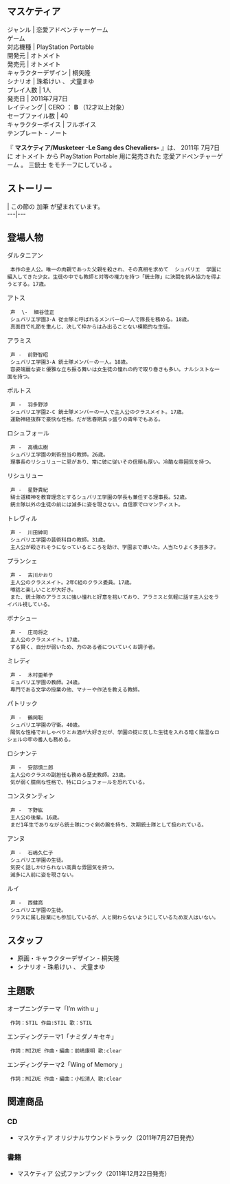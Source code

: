 マスケティア  
---  
ジャンル  |  恋愛アドベンチャーゲーム   
ゲーム  
対応機種  |  PlayStation Portable   
開発元  |  オトメイト   
発売元  |  オトメイト   
キャラクターデザイン  |  桐矢隆   
シナリオ  |  珠希けい  、  犬童まゆ   
プレイ人数  |  1人   
発売日  |  2011年7月7日   
レイティング  |  CERO  ：  **B** （12才以上対象）   
セーブファイル数  |  40   
キャラクターボイス  |  フルボイス   
テンプレート  \-  ノート  
  
『 **マスケティア/Musketeer -Le Sang des Chevaliers-** 』は、  2011年  7月7日  に  オトメイト  から
PlayStation Portable  用に発売された  恋愛アドベンチャーゲーム  。  三銃士  をモチーフにしている    。

##  ストーリー  

|  この節の  加筆  が望まれています。  
---|---  
  
##  登場人物  

ダルタニアン

     本作の主人公。唯一の肉親であった父親を殺され、その真相を求めて  シュバリエ  学園に編入してきた少女。生徒の中でも教師と対等の権力を持つ「銃士隊」に決闘を挑み協力を得ようとする。17歳。 
    
アトス

     声  \-  細谷佳正 
     シュバリエ学園3-A 従士隊と呼ばれるメンバーの一人で隊長を務める。18歳。 
     真面目で礼節を重んじ、決して枠からはみ出ることない模範的な生徒。 
    
アラミス

     声 -  前野智昭 
     シュバリエ学園3-A 銃士隊メンバーの一人。18歳。 
     容姿端麗な姿と優雅な立ち振る舞いは女生徒の憧れの的で取り巻きも多い。ナルシストな一面を持つ。 
    
ポルトス

     声 -  羽多野渉 
     シュバリエ学園2-C 銃士隊メンバーの一人で主人公のクラスメイト。17歳。 
     運動神経抜群で豪快な性格。だが思春期真っ盛りの青年でもある。 
    
ロシュフォール

     声 -  高橋広樹 
     シュバリエ学園の剣術担当の教師。26歳。 
     理事長のリシュリューに恩があり、常に彼に従いその信頼も厚い。冷酷な雰囲気を持つ。 
    
リシュリュー

     声 -  星野貴紀 
     騎士道精神を教育理念とするシュバリエ学園の学長も兼任する理事長。52歳。 
     銃士隊以外の生徒の前には滅多に姿を現さない。自信家でロマンティスト。 
    
トレヴィル

     声 -  川田紳司 
     シュバリエ学園の芸術科目の教師。31歳。 
     主人公が殺されそうになっているところを助け、学園まで導いた。人当たりよく多芸多才。 
    
    
プランシェ

     声 -  古川かおり 
     主人公のクラスメイト。2年C組のクラス委員。17歳。 
     噂話と楽しいことが大好き。 
     また、銃士隊のアラミスに強い憧れと好意を抱いており、アラミスと気軽に話す主人公をライバル視している。 
    
ボナシュー

     声 -  庄司将之 
     主人公のクラスメイト。17歳。 
     ずる賢く、自分が弱いため、力のある者についていくお調子者。 
    
ミレディ

     声 -  木村亜希子 
     ミュバリエ学園の教師。24歳。 
     専門である文学の授業の他、マナーや作法を教える教師。 
    
パトリック

     声 -  鶴岡聡 
     シュバリエ学園の守衛。40歳。 
     陽気な性格でおしゃべりとお酒が大好きだが、学園の掟に反した生徒を入れる暗く陰湿なロシェルの牢の番人も務める。 
    
ロシナンテ

     声 -  安部慎二郎 
     主人公のクラスの副担任も務める歴史教師。23歳。 
     気が弱く臆病な性格で、特にロシュフォールを恐れている。 
    
コンスタンティン

     声 -  下野紘 
     主人公の後輩。16歳。 
     まだ1年生でありながら銃士隊につぐ剣の腕を持ち、次期銃士隊として扱われている。 
    
アンヌ

     声 -  石嶋久仁子 
     シュバリエ学園の生徒。 
     気安く話しかけられない高貴な雰囲気を持つ。 
     滅多に人前に姿を現さない。 
    
ルイ

     声 -  西健亮 
     シュバリエ学園の生徒。 
     クラスに属し授業にも参加しているが、人と関わらないようにしているため友人はいない。 
    

##  スタッフ  

  * 原画・キャラクターデザイン -  桐矢隆 
  * シナリオ -  珠希けい  、  犬童まゆ 

##  主題歌  

オープニングテーマ「I’m with u 」

     作詞：STIL 作曲:STIL 歌：STIL 
エンディングテーマ1「ナミダノキセキ」

     作詞：MIZUE 作曲・編曲：前嶋康明 歌:clear 
エンディングテーマ2「Wing of Memory 」

     作詞：MIZUE 作曲・編曲：小松清人 歌:clear 

##  関連商品  

###  CD  

  * マスケティア オリジナルサウンドトラック（2011年7月27日発売） 

###  書籍  

  * マスケティア 公式ファンブック（2011年12月22日発売） 


